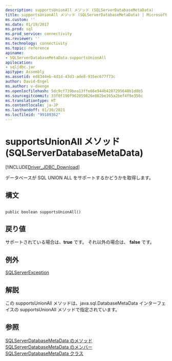 ```yaml
---
description: supportsUnionAll メソッド (SQLServerDatabaseMetaData)
title: supportsUnionAll メソッド (SQLServerDatabaseMetaData) | Microsoft Docs
ms.custom: ''
ms.date: 01/19/2017
ms.prod: sql
ms.prod_service: connectivity
ms.reviewer: ''
ms.technology: connectivity
ms.topic: reference
apiname:
- SQLServerDatabaseMetaData.supportsUnionAll
apilocation:
- sqljdbc.jar
apitype: Assembly
ms.assetid: ed8344eb-4d1d-43d3-ade8-935ec677f73c
author: David-Engel
ms.author: v-daenge
ms.openlocfilehash: 5dc9cf739bea13ffe66e944b4207295648b1d8b5
ms.sourcegitcommit: 33f0f190f962059826e002be165a2bef4f9e350c
ms.translationtype: HT
ms.contentlocale: ja-JP
ms.lasthandoff: 01/30/2021
ms.locfileid: "99189362"
---
```

# <a name="supportsunionall-method-sqlserverdatabasemetadata"></a>supportsUnionAll メソッド (SQLServerDatabaseMetaData)
[!INCLUDE[Driver_JDBC_Download](../../../includes/driver_jdbc_download.md)]

  データベースが SQL UNION ALL をサポートするかどうかを取得します。  
  
## <a name="syntax"></a>構文  
  
```  
  
public boolean supportsUnionAll()  
```  
  
## <a name="return-value"></a>戻り値  
 サポートされている場合は、**true** です。 それ以外の場合は、 **false** です。  
  
## <a name="exceptions"></a>例外  
 [SQLServerException](../../../connect/jdbc/reference/sqlserverexception-class.md)  
  
## <a name="remarks"></a>解説  
 この supportsUnionAll メソッドは、java.sql.DatabaseMetaData インターフェイスの supportsUnionAll メソッドで指定されています。  
  
## <a name="see-also"></a>参照  
 [SQLServerDatabaseMetaData のメソッド](../../../connect/jdbc/reference/sqlserverdatabasemetadata-methods.md)   
 [SQLServerDatabaseMetaData のメンバー](../../../connect/jdbc/reference/sqlserverdatabasemetadata-members.md)   
 [SQLServerDatabaseMetaData クラス](../../../connect/jdbc/reference/sqlserverdatabasemetadata-class.md)  
  
  
